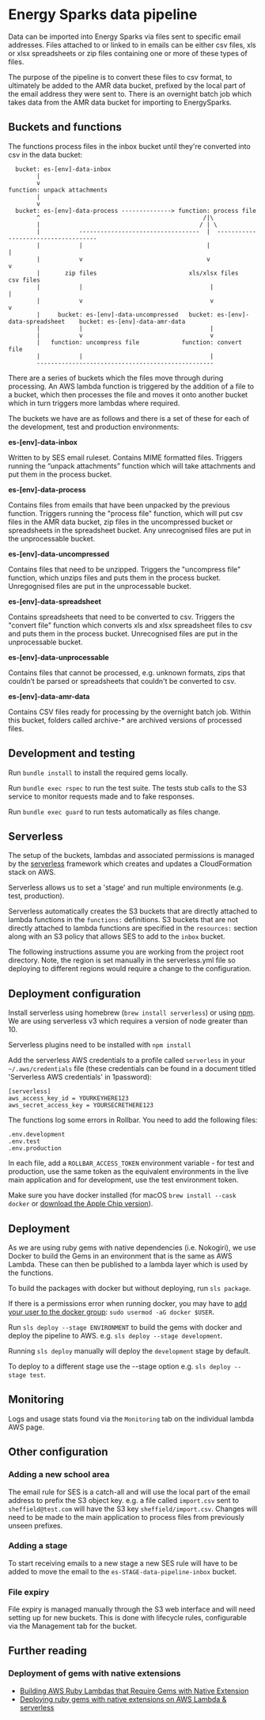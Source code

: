 # Energy Sparks data pipeline

Data can be imported into Energy Sparks via files sent to specific email
addresses. Files attached to or linked to in emails can be either csv files,
xls or xlsx spreadsheets or zip files containing one or more of these types of
files.

The purpose of the pipeline is to convert these files to csv format, to
ultimately be added to the AMR data bucket, prefixed by the local part of the
email address they were sent to. There is an overnight batch job which
takes data from the AMR data bucket for importing to EnergySparks.

## Buckets and functions

The functions process files in the inbox bucket until they're converted into csv in the data bucket:

```
  bucket: es-[env]-data-inbox      
        |
        v
function: unpack attachments
        |
        v
  bucket: es-[env]-data-process --------------> function: process file
        ^                                              /|\ 
        |                                             / | \  
        |           ----------------------------------  |  ------------------------------------
        |           |                                   |                                     | 
        |           v                                   v                                     v
        |       zip files                          xls/xlsx files                         csv files
        |           |                                    |                                    | 
        |           v                                    v                                    v
        |     bucket: es-[env]-data-uncompressed   bucket: es-[env]-data-spreadsheet    bucket: es-[env]-data-amr-data   
        |           |                                    |                                    
        |           v                                    v                                    
        |   function: uncompress file            function: convert file
        |           |                                    | 
        --------------------------------------------------      
```

There are a series of buckets which the files move through during processing.
An AWS lambda function is triggered by the addition of a file to a bucket,
which then processes the file and moves it onto another bucket which in turn
triggers more lambdas where required.

The buckets we have are as follows and there is a set of these for each of the
development, test and production environments:

**es-[env]-data-inbox**

Written to by SES email ruleset. Contains MIME formatted files.
Triggers running the “unpack attachments” function which will take attachments
and put them in the process bucket.

**es-[env]-data-process**

Contains files from emails that have been unpacked by the previous function.
Triggers running the "process file" function, which will put csv files
in the AMR data bucket, zip files in the uncompressed bucket or
spreadsheets in the spreadsheet bucket. Any unrecognised files are put in the
unprocessable bucket.

**es-[env]-data-uncompressed**

Contains files that need to be unzipped.
Triggers the "uncompress file" function, which unzips files and puts them in
the process bucket. Unregognised files are put in the unprocessable bucket.

**es-[env]-data-spreadsheet**

Contains spreadsheets that need to be converted to csv.
Triggers the "convert file" function which converts xls and xlsx spreadsheet
files to csv and puts them in the process bucket. Unrecognised files are put in
the unprocessable bucket.

**es-[env]-data-unprocessable**

Contains files that cannot be processed, e.g. unknown formats, zips that
couldn’t be parsed or spreadsheets that couldn't be converted to csv.

**es-[env]-data-amr-data**

Contains CSV files ready for processing by the overnight batch job.
Within this bucket, folders called archive-* are archived versions of processed
files.

## Development and testing

Run `bundle install` to install the required gems locally.

Run `bundle exec rspec` to run the test suite. The tests stub calls
to the S3 service to monitor requests made and to fake responses.

Run `bundle exec guard` to run tests automatically as files change.

## Serverless

The setup of the buckets, lambdas and associated permissions is managed
by the [serverless](https://serverless.com/) framework which creates and
updates a CloudFormation stack on AWS.

Serverless allows us to set a 'stage' and run multiple environments
(e.g. test, production).

Serverless automatically creates the S3 buckets that are directly attached to
lambda functions in the `functions:` definitions. S3 buckets that are not
directly attached to lambda functions are specified in the `resources:`
section along with an S3 policy that allows SES to add to the `inbox` bucket.

The following instructions assume you are working from the
project root directory. Note, the region is set manually in the
serverless.yml file so deploying to different regions would require a
change to the configuration.

## Deployment configuration

Install serverless using homebrew (`brew install serverless`) or using
[npm](https://serverless.com/framework/docs/getting-started/). We are using
serverless v3 which requires a version of node greater than 10.

Serverless plugins need to be installed with `npm install`

Add the serverless AWS credentials to a profile called `serverless` in your
`~/.aws/credentials` file (these credentials can be found in a document titled
'Serverless AWS credentials' in 1password):

```
[serverless]
aws_access_key_id = YOURKEYHERE123
aws_secret_access_key = YOURSECRETHERE123
```

The functions log some errors in Rollbar. You need to add the following files:

```
.env.development
.env.test
.env.production
```

In each file, add a `ROLLBAR_ACCESS_TOKEN` environment variable - for test and
production, use the same token as the equivalent environments in the live main
application and for development, use the test environment token.

Make sure you have docker installed (for macOS `brew install --cask docker` or
[download the Apple Chip version](http://docker.com)).

## Deployment

As we are using ruby gems with native dependencies (i.e. Nokogiri), we use
Docker to build the Gems in an environment that is the same as AWS Lambda.
These can then be published to a lambda layer which is used by the functions.

To build the packages with docker but without deploying, run `sls package`.

If there is a permissions error when running docker, you may have to
[add your user to the docker group](https://linuxhandbook.com/docker-permission-denied/):
`sudo usermod -aG docker $USER`.

Run `sls deploy --stage ENVIRONMENT` to build the gems with docker and deploy the
pipeline to AWS. e.g. `sls deploy --stage development`.

Running `sls deploy` manually will deploy the `development` stage by default.

To deploy to a different stage use the --stage option
e.g. `sls deploy --stage test`.

## Monitoring

Logs and usage stats found via the `Monitoring` tab on the individual
lambda AWS page.

## Other configuration

### Adding a new school area

The email rule for SES is a catch-all and will use the local part of the
email address to prefix the S3 object key. e.g. a file called
`import.csv` sent to `sheffield@test.com` will have the S3 key
`sheffield/import.csv`. Changes will need to be made to the main
application to process files from previously unseen prefixes.

### Adding a stage

To start receiving emails to a new stage a new SES rule will have to be
added to move the email to the `es-STAGE-data-pipeline-inbox` bucket.

### File expiry

File expiry is managed manually through the S3 web interface and will
need setting up for new buckets. This is done with lifecycle rules, configurable
via the Management tab for the bucket.

## Further reading

### Deployment of gems with native extensions

* [Building AWS Ruby Lambdas that Require Gems with Native Extension](https://dev.to/aws-builders/building-aws-ruby-lambdas-that-require-gems-with-native-extension-17h)
* [Deploying ruby gems with native extensions on AWS Lambda & serverless](https://blog.francium.tech/deploying-ruby-gems-with-native-extensions-on-aws-lambda-using-the-serverless-toolkit-9079e34db2ab)